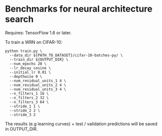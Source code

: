 # Benchmarks for neural architecture search

Requires: TensorFlow 1.6 or later.

To train a WRN on CIFAR-10:

    python train.py \
      --data_dir ${PATH_TO_DATASET}/cifar-10-batches-py/ \
      --train_dir ${OUTPUT_DIR} \
      --num_epochs 20 \
      --lr_decay cosine \
      --initial_lr 0.01 \
      --depthwise 0 \
      --num_residual_units_1 4 \
      --num_residual_units_2 4 \
      --num_residual_units_3 4 \
      --n_filters_1 16 \
      --n_filters_2 32 \
      --n_filters_3 64 \
      --stride_1 1 \
      --stride_2 2 \
      --stride_3 2

The results (e.g learning curves) + test / validation predictions will be saved in OUTPUT_DIR.
